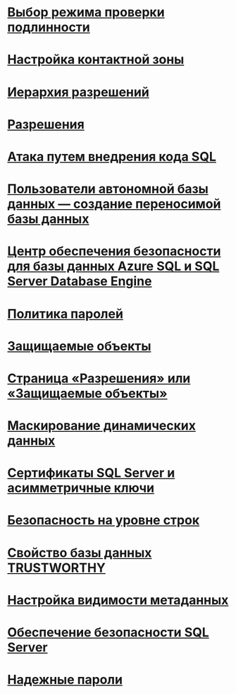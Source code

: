 # [Выбор режима проверки подлинности](choose-an-authentication-mode.md)
# [Настройка контактной зоны](surface-area-configuration.md)
# [Иерархия разрешений](permissions-hierarchy-database-engine.md)
# [Разрешения](permissions-database-engine.md)
# [Атака путем внедрения кода SQL](sql-injection.md)
# [Пользователи автономной базы данных — создание переносимой базы данных](contained-database-users-making-your-database-portable.md)
# [Центр обеспечения безопасности для базы данных Azure SQL и SQL Server Database Engine](security-center-for-sql-server-database-engine-and-azure-sql-database.md)
# [Политика паролей](password-policy.md)
# [Защищаемые объекты](securables.md)
# [Страница «Разрешения» или «Защищаемые объекты»](permissions-or-securables-page.md)
# [Маскирование динамических данных](dynamic-data-masking.md)
# [Сертификаты SQL Server и асимметричные ключи](sql-server-certificates-and-asymmetric-keys.md)
# [Безопасность на уровне строк](row-level-security.md)
# [Свойство базы данных TRUSTWORTHY](trustworthy-database-property.md)
# [Настройка видимости метаданных](metadata-visibility-configuration.md)
# [Обеспечение безопасности SQL Server](securing-sql-server.md)
# [Надежные пароли](strong-passwords.md)
